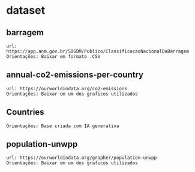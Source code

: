 # dataset


## barragem

    url: https://app.anm.gov.br/SIGBM/Publico/ClassificacaoNacionalDaBarragem
    Orientações: Baixar em formato .CSV

## annual-co2-emissions-per-country

    url: https://ourworldindata.org/co2-emissions
    Orientações: Baixar em um dos graficos utilizados

## Countries

    Orientações: Base criada com IA generativa

## population-unwpp

    url: https://ourworldindata.org/grapher/population-unwpp
    Orientações: Baixar em um dos graficos utilizados
